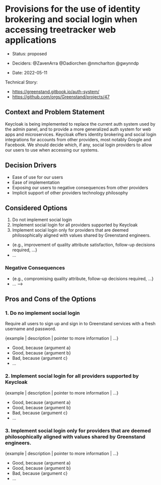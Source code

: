 # Provisions for the use of identity brokering and social login when accessing treetracker web applications

* Status: proposed 
<!-- {proposed | rejected | accepted | deprecated | … | superseded by [ADR-0005](0005-example.md)} --> <!-- optional -->
* Deciders: @ZavenArra @Dadiorchen @nmcharlton @gwynndp
<!-- Find deciders here: https://github.com/orgs/Greenstand/people  -->
* Date: 2022-05-11

Technical Story: 
* https://greenstand.gitbook.io/auth-system/
* https://github.com/orgs/Greenstand/projects/47

## Context and Problem Statement

Keycloak is being implemented to replace the current auth system used by the admin panel, and to provide a more generalized auth system for web apps and microservices.  Keycloak offers identity brokering and social login integrations for accounts from other providers, most notably Google and Facebook.  We should decide which, if any, social login providers to allow our users to use when accessing our systems.

## Decision Drivers <!-- optional -->

* Ease of use for our users
* Ease of implementation
* Exposing our users to negative consequences from other providers
* Implicit support of other providers technology philosophy

## Considered Options

1. Do not implement social login
2. Implement social login for all providers supported by Keycloak
3. Implement social login only for providers that are deemed philosophically aligned with values shared by Greenstand engineers.

<!--
## Decision Outcome

Chosen option: "{option 1}", because {justification. e.g., only option, which meets k.o. criterion decision driver | which resolves force {force} | … | comes out best (see below)}.

### Positive Consequences <!-- optional -->

* {e.g., improvement of quality attribute satisfaction, follow-up decisions required, …}
* …

### Negative Consequences <!-- optional -->

* {e.g., compromising quality attribute, follow-up decisions required, …}
* …
-->

## Pros and Cons of the Options <!-- optional -->

### 1. Do no implement social login

Require all users to sign up and sign in to Greenstand services with a fresh username and password.

{example | description | pointer to more information | …} <!-- optional -->

* Good, because {argument a}
* Good, because {argument b}
* Bad, because {argument c}
* … <!-- numbers of pros and cons can vary -->

### 2. Implement social login for all providers supported by Keycloak

{example | description | pointer to more information | …} <!-- optional -->

* Good, because {argument a}
* Good, because {argument b}
* Bad, because {argument c}
* … <!-- numbers of pros and cons can vary -->

### 3. Implement social login only for providers that are deemed philosophically aligned with values shared by Greenstand engineers.

{example | description | pointer to more information | …} <!-- optional -->

* Good, because {argument a}
* Good, because {argument b}
* Bad, because {argument c}
* … <!-- numbers of pros and cons can vary -->

